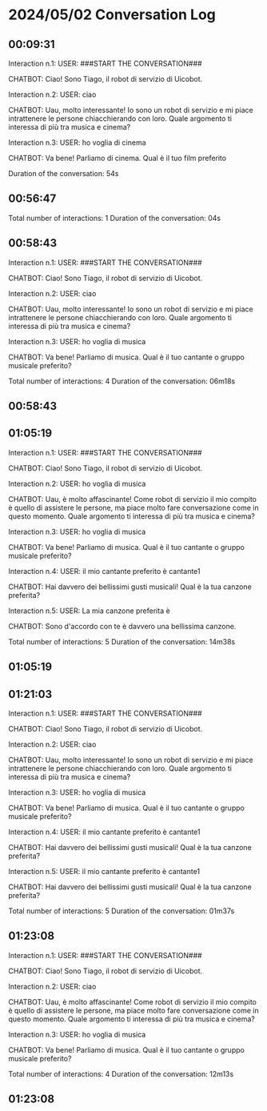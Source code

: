 # 2024/05/02 Conversation Log

## 00:09:31

Interaction n.1:
USER: ###START THE CONVERSATION###

CHATBOT: Ciao! Sono Tiago, il robot di servizio di Uicobot.

Interaction n.2:
USER: ciao

CHATBOT: Uau, molto interessante! Io sono un robot di servizio e mi piace intrattenere le persone chiacchierando con loro. Quale argomento ti interessa di più tra musica e cinema?

Interaction n.3:
USER: ho voglia di cinema

CHATBOT: Va bene! Parliamo di cinema. Qual è il tuo film preferito

Duration of the conversation: 54s

## 00:56:47

Total number of interactions: 1
Duration of the conversation: 04s

## 00:58:43

Interaction n.1:
USER: ###START THE CONVERSATION###

CHATBOT: Ciao! Sono Tiago, il robot di servizio di Uicobot.

Interaction n.2:
USER: ciao

CHATBOT: Uau, molto interessante! Io sono un robot di servizio e mi piace intrattenere le persone chiacchierando con loro. Quale argomento ti interessa di più tra musica e cinema?

Interaction n.3:
USER: ho voglia di musica

CHATBOT: Va bene! Parliamo di musica. Qual è il tuo cantante o gruppo musicale preferito?

Total number of interactions: 4
Duration of the conversation: 06m18s

## 00:58:43

## 01:05:19

Interaction n.1:
USER: ###START THE CONVERSATION###

CHATBOT: Ciao! Sono Tiago, il robot di servizio di Uicobot.

Interaction n.2:
USER: ho voglia di musica

CHATBOT: Uau, è molto affascinante! Come robot di servizio il mio compito è quello di assistere le persone, ma piace molto fare conversazione come in questo momento. Quale argomento ti interessa di più tra musica e cinema?

Interaction n.3:
USER: ho voglia di musica

CHATBOT: Va bene! Parliamo di musica. Qual è il tuo cantante o gruppo musicale preferito?

Interaction n.4:
USER: il mio cantante preferito è cantante1

CHATBOT: Hai davvero dei bellissimi gusti musicali! Qual è la tua canzone preferita?

Interaction n.5:
USER: La mia canzone preferita è

CHATBOT: Sono d'accordo con te è davvero una bellissima canzone.

Total number of interactions: 5
Duration of the conversation: 14m38s

## 01:05:19

## 01:21:03

Interaction n.1:
USER: ###START THE CONVERSATION###

CHATBOT: Ciao! Sono Tiago, il robot di servizio di Uicobot.

Interaction n.2:
USER: ciao

CHATBOT: Uau, molto interessante! Io sono un robot di servizio e mi piace intrattenere le persone chiacchierando con loro. Quale argomento ti interessa di più tra musica e cinema?

Interaction n.3:
USER: ho voglia di musica

CHATBOT: Va bene! Parliamo di musica. Qual è il tuo cantante o gruppo musicale preferito?

Interaction n.4:
USER: il mio cantante preferito è cantante1

CHATBOT: Hai davvero dei bellissimi gusti musicali! Qual è la tua canzone preferita?

Interaction n.5:
USER: il mio cantante preferito è cantante1

CHATBOT: Hai davvero dei bellissimi gusti musicali! Qual è la tua canzone preferita?

Total number of interactions: 5
Duration of the conversation: 01m37s

## 01:23:08

Interaction n.1:
USER: ###START THE CONVERSATION###

CHATBOT: Ciao! Sono Tiago, il robot di servizio di Uicobot.

Interaction n.2:
USER: ciao

CHATBOT: Uau, è molto affascinante! Come robot di servizio il mio compito è quello di assistere le persone, ma piace molto fare conversazione come in questo momento. Quale argomento ti interessa di più tra musica e cinema?

Interaction n.3:
USER: ho voglia di musica

CHATBOT: Va bene! Parliamo di musica. Qual è il tuo cantante o gruppo musicale preferito?

Total number of interactions: 4
Duration of the conversation: 12m13s

## 01:23:08

